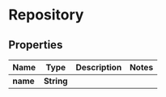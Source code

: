 

# Repository

## Properties

| Name | Type | Description | Notes |
| ------------ | ------------- | ------------- | ------------- |
| **name** | **String** |  |  |


